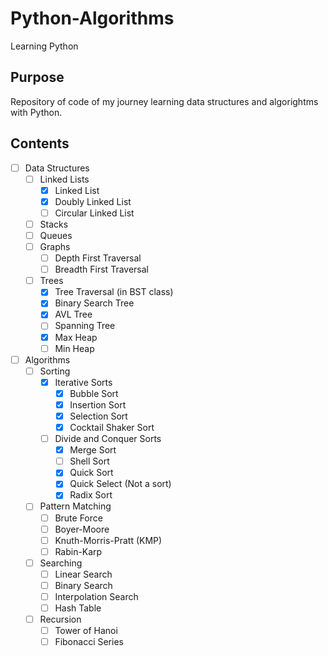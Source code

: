 # Python-Algorithms
Learning Python


## Purpose
Repository of code of my journey learning data structures and algorightms with Python.


## Contents
- [ ] Data Structures
  - [ ] Linked Lists
    - [x] Linked List
    - [x] Doubly Linked List
    - [ ] Circular Linked List
  - [ ] Stacks
  - [ ] Queues
  - [ ] Graphs
    - [ ] Depth First Traversal
    - [ ] Breadth First Traversal
  - [ ] Trees
    - [x] Tree Traversal (in BST class)
    - [x] Binary Search Tree
    - [x] AVL Tree
    - [ ] Spanning Tree
    - [x] Max Heap
    - [ ] Min Heap
- [ ] Algorithms
  - [ ] Sorting
    - [x] Iterative Sorts
      - [x] Bubble Sort
      - [x] Insertion Sort
      - [x] Selection Sort
      - [x] Cocktail Shaker Sort
    - [ ] Divide and Conquer Sorts
      - [x] Merge Sort
      - [ ] Shell Sort
      - [x] Quick Sort
      - [x] Quick Select (Not a sort)
      - [x] Radix Sort
  - [ ] Pattern Matching
    - [ ] Brute Force
    - [ ] Boyer-Moore
    - [ ] Knuth-Morris-Pratt (KMP)
    - [ ] Rabin-Karp
  - [ ] Searching
    - [ ] Linear Search
    - [ ] Binary Search
    - [ ] Interpolation Search
    - [ ] Hash Table
  - [ ] Recursion
    - [ ] Tower of Hanoi
    - [ ] Fibonacci Series
